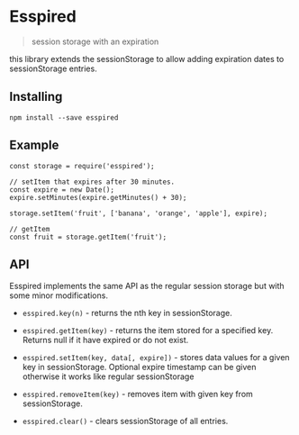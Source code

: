 # Esspired
> session storage with an expiration

this library extends the sessionStorage to allow adding expiration dates to sessionStorage entries.

## Installing
```
npm install --save esspired
```

## Example

```
const storage = require('esspired');

// setItem that expires after 30 minutes.
const expire = new Date();
expire.setMinutes(expire.getMinutes() + 30);

storage.setItem('fruit', ['banana', 'orange', 'apple'], expire);

// getItem
const fruit = storage.getItem('fruit');
```

## API

Esspired implements the same API as the regular session storage but with some minor modifications.

- `esspired.key(n)` - returns the nth key in sessionStorage.

- `esspired.getItem(key)` - returns the item stored for a specified key. Returns null if it have expired or do not exist.

- `esspired.setItem(key, data[, expire])` - stores data values for a given key in sessionStorage. Optional expire timestamp can be given otherwise it works like regular sessionStorage

- `esspired.removeItem(key)` - removes item with given key  from sessionStorage.

- `esspired.clear()` - clears sessionStorage of all entries.
